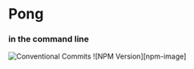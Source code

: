 # Pong
### in the command line
![Conventional Commits](https://img.shields.io/badge/Conventional%20Commits-1.0.0-yellow.svg)
![NPM Version][npm-image]